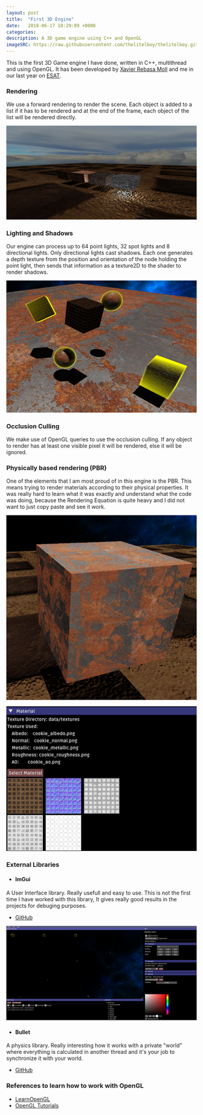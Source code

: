 ```yaml
---
layout: post
title:  "First 3D Engine"
date:   2018-06-17 18:29:09 +0000
categories: 
description: A 3D game engine using C++ and OpenGL
imageSRC: https://raw.githubusercontent.com/thelitelboy/thelitelboy.github.io/master/_assets/3DEngine-Shadows.png
---
```


This is the first 3D Game engine I have done, written in C++, multithread and using OpenGL. It has been developed by [Xavier Rebasa Moll][XAVI-Link] and me in our last year on [ESAT][ESAT-Link].

### Rendering

We use a forward rendering to render the scene. Each object is added to a list if it has to be rendered and at the end of the frame, each object of the list will be rendered directly.

![Viewport][PE-ViewPort]

### Lighting and Shadows

Our engine can process up to 64 point lights, 32 spot lights and 8 directional lights. Only directional lights cast shadows. Each one generates a depth texture from the position and orientation of the node holding the point light, then sends that information as a texture2D to the shader to render shadows. 

![Shadows][PE-Shadows]

### Occlusion Culling

We make use of OpenGL queries to use the occlusion culling. If any object to render has at least one visible pixel it will be rendered, else it will be ignored. 

### Physically based rendering (PBR)

One of the elements that I am most proud of in this engine is the PBR. This means trying to render materials according to their physical properties. It was really hard to learn what it was exactly and understand what the code was doing, because the Rendering Equation is quite heavy and I did not want to just copy paste and see it work.

![PBR][PE-PBR]

![Material][PE-Material]

### External Libraries

* #### ImGui
A User Interface library. Really usefull and easy to use. This is not the first time I have worked with this library, It gives really good results in the projects for debuging purposes.

  * [GitHub][PE-ImGui-Github]

![ImGui][PE-ImGui] 

* #### Bullet
A physics library. Really interesting how it works with a private "world" where everything is calculated in another thread and it's your job to synchronize it with your world.

  * [GitHub][PE-Bullet-Github]

### References to learn how to work with OpenGL
* [LearnOpenGL][PE-LearnOpenGL]
* [OpenGL Tutorials][PE-OpenGLTutorials]



[ESAT-Link]: http://www.esat.es
[XAVI-Link]: https://www.linkedin.com/in/xavier-rebasa-moll-b5723715b/
[PE-ViewPort]: https://raw.githubusercontent.com/thelitelboy/thelitelboy.github.io/master/_assets/3DEngine-Viewport.png
[PE-Shadows]: https://raw.githubusercontent.com/thelitelboy/thelitelboy.github.io/master/_assets/3DEngine-Shadows.png

[PE-PBR]: https://raw.githubusercontent.com/thelitelboy/thelitelboy.github.io/master//_assets/pbr.png
[PE-Material]: https://raw.githubusercontent.com/thelitelboy/thelitelboy.github.io/master/_assets/Material.png

[PE-ImGui]: https://raw.githubusercontent.com/thelitelboy/thelitelboy.github.io/master/_assets/ImGui.png
[PE-ImGui-Github]: http://www.github.com/ocornut/imgui
[PE-Bullet-Github]: https://github.com/bulletphysics/bullet3

[PE-LearnOpenGL]: https://learnopengl.com/
[PE-OpenGLTutorials]: http://www.opengl-tutorial.org/